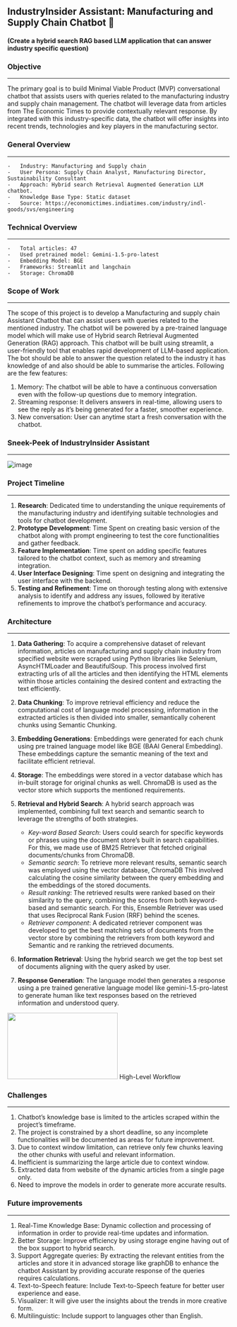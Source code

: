 ## IndustryInsider Assistant: Manufacturing and Supply Chain Chatbot 🤖

#### (Create a hybrid search RAG based LLM application that can answer industry specific question)

### Objective
---------------
The primary goal is to build Minimal Viable Product (MVP) conversational chatbot that assists users with queries related to the manufacturing industry and supply chain management. The chatbot will leverage data from articles from The Economic Times to provide contextually relevant response. By integrated with this industry-specific data, the chatbot will offer insights into recent trends, technologies and key players in the manufacturing sector.

### General Overview
---------------------
    -	Industry: Manufacturing and Supply chain
    -	User Persona: Supply Chain Analyst, Manufacturing Director, Sustainability Consultant
    -	Approach: Hybrid search Retrieval Augmented Generation LLM chatbot.
    -	Knowledge Base Type: Static dataset
    -	Source: https://economictimes.indiatimes.com/industry/indl-goods/svs/engineering

### Technical Overview
-----------------------
    -	Total articles: 47
    -	Used pretrained model: Gemini-1.5-pro-latest
    -	Embedding Model: BGE
    -	Frameworks: Streamlit and langchain
    -	Storage: ChromaDB
  
### Scope of Work
-------------------
The scope of this project is to develop a Manufacturing and supply chain Assistant Chatbot that can assist users with queries related to the mentioned industry. The chatbot will be powered by a pre-trained language model which will make use of Hybrid search Retrieval Augmented Generation (RAG) approach. This chatbot will be built using streamlit, a user-friendly tool that enables rapid development of LLM-based application. The bot should be able to answer the question related to the industry it has knowledge of and also should be able to summarise the articles.
Following are the few features:
1.	Memory: The chatbot will be able to have a continuous conversation even with the follow-up questions due to memory integration.
2.	Streaming response: It delivers answers in real-time, allowing users to see the reply as it’s being generated for a faster, smoother experience.
3.	New conversation: User can anytime start a fresh conversation with the chatbot.


### Sneek-Peek of IndustryInsider Assistant
--------------------------------------------

![image](https://github.com/user-attachments/assets/369c0337-b187-4cec-99e5-56250c2f324e)

### Project Timeline
----------------------
1.	**Research**: Dedicated time to understanding the unique requirements of the manufacturing industry and identifying suitable technologies and tools for chatbot development.
2.	**Prototype Development**: Time Spent on creating basic version of the chatbot along with prompt engineering to test the core functionalities and gather feedback.
3.	**Feature Implementation**: Time spent on adding specific features tailored to the chatbot context, such as memory and streaming integration.
4.	**User Interface Designing**: Time spent on designing and integrating the user interface with the backend.
5.	**Testing and Refinement**: Time on thorough testing along with extensive analysis to identify and address any issues, followed by iterative refinements to improve the chatbot’s performance and accuracy.

### Architecture
-------------------
1.	**Data Gathering**: To acquire a comprehensive dataset of relevant information, articles on manufacturing and supply chain industry from specified website were scraped using Python libraries like Selenium, AsyncHTMLoader and BeautifulSoup. This process involved first extracting urls of all the articles and then identifying the HTML elements within those articles containing the desired content and extracting the text efficiently.

2.	**Data Chunking**: To improve retrieval efficiency and reduce the computational cost of language model processing, information in the extracted articles is then divided into smaller, semantically coherent chunks using Semantic Chunking.

3.	**Embedding Generations**: Embeddings were generated for each chunk using pre trained language model like BGE (BAAI General Embedding). These embeddings capture the semantic meaning of the text and facilitate efficient retrieval.

4.	**Storage**: The embeddings were stored in a vector database which has in-built storage for original chunks as well. ChromaDB is used as the vector store which supports the mentioned requirements. 

5.	**Retrieval and Hybrid Search**: A hybrid search approach was implemented, combining full text search and semantic search to leverage the strengths of both strategies.
    -	*Key-word Based Search*: Users could search for specific keywords or phrases using the document store’s built in search capabilities. For this, we made use of BM25 Retriever that fetched original documents/chunks from ChromaDB.
    -	*Semantic search*: To retrieve more relevant results, semantic search was employed using the vector database, ChromaDB This involved calculating the cosine similarity between the query embedding and the embeddings of the stored documents. 
    -	*Result ranking*: The retrieved results were ranked based on their similarity to the query, combining the scores from both keyword-based and semantic search. For this, Ensemble Retriever was used that uses Reciprocal Rank Fusion (RRF) behind the scenes.
    -	*Retriever component*: A dedicated retriever component was developed to get the best matching sets of documents from the vector store by combining the retrievers from both keyword and Semantic and re ranking the retrieved documents.
6.	**Information Retrieval**: Using the hybrid search we get the top best set of documents aligning with the query asked by user.

7.	**Response Generation**: The language model then generates a response using a pre trained generative language model like gemini-1.5-pro-latest to generate human like text responses based on the retrieved information and understood query. 


<img src="https://github.com/user-attachments/assets/ac48bc3c-de1d-44ed-b742-fdcc991621f3" width="250" height="150">
                    High-Level Workflow

### Challenges
----------------
1.	Chatbot’s knowledge base is limited to the articles scraped within the project’s timeframe.
2.	The project is constrained by a short deadline, so any incomplete functionalities will be documented as areas for future improvement.
3.	Due to context window limitation, can retrieve only few chunks leaving the other chunks with useful and relevant information.
4.	Inefficient is summarizing the large article due to context window.
5.	Extracted data from website of the dynamic articles from a single page only.
6.	Need to improve the models in order to generate more accurate results.
   
### Future improvements
------------------------
1.	Real-Time Knowledge Base: Dynamic collection and processing of information in order to provide real-time updates and information. 
2.	Better Storage: Improve efficiency by using storage engine having out of the box support to hybrid search.
3.	Support Aggregate queries: By extracting the relevant entities from the articles and store it in advanced storage like graphDB to enhance the chatbot Assistant by providing accurate response of the queries requires calculations.
4.	Text-to-Speech feature: Include Text-to-Speech feature for better user experience and ease.
5.	Visualizer: It will give user the insights about the trends in more creative form.
6.	Multilinguistic: Include support to languages other than English.


